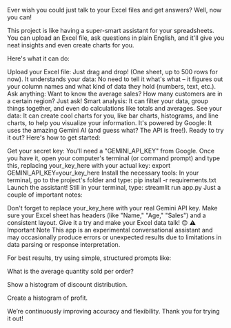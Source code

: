 Ever wish you could just talk to your Excel files and get answers? Well, now you can!

This project is like having a super-smart assistant for your spreadsheets. You can upload an Excel file, ask questions in plain English, and it'll give you neat insights and even create charts for you.

Here's what it can do:

Upload your Excel file: Just drag and drop! (One sheet, up to 500 rows for now).
It understands your data: No need to tell it what's what – it figures out your column names and what kind of data they hold (numbers, text, etc.).
Ask anything: Want to know the average sales? How many customers are in a certain region? Just ask!
Smart analysis: It can filter your data, group things together, and even do calculations like totals and averages.
See your data: It can create cool charts for you, like bar charts, histograms, and line charts, to help you visualize your information.
It's powered by Google: It uses the amazing Gemini AI (and guess what? The API is free!).
Ready to try it out? Here's how to get started:

Get your secret key: You'll need a "GEMINI_API_KEY" from Google. Once you have it, open your computer's terminal (or command prompt) and type this, replacing your_key_here with your actual key: export GEMINI_API_KEY=your_key_here
Install the necessary tools: In your terminal, go to the project's folder and type: pip install -r requirements.txt
Launch the assistant! Still in your terminal, type: streamlit run app.py
Just a couple of important notes:

Don't forget to replace your_key_here with your real Gemini API key.
Make sure your Excel sheet has headers (like "Name," "Age," "Sales") and a consistent layout.
Give it a try and make your Excel data talk! 😊
⚠️ Important Note
This app is an experimental conversational assistant and may occasionally produce errors or unexpected results due to limitations in data parsing or response interpretation.

For best results, try using simple, structured prompts like:

What is the average quantity sold per order?

Show a histogram of discount distribution.

Create a histogram of profit.

We’re continuously improving accuracy and flexibility. Thank you for trying it out!
